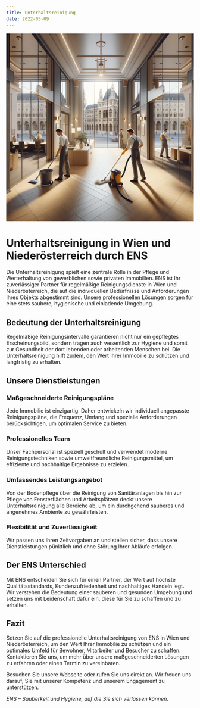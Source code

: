 ```yaml
---
title: Unterhaltsreinigung
date: 2022-05-09
---
```


![](./banner.webp)

# Unterhaltsreinigung in Wien und Niederösterreich durch ENS

Die Unterhaltsreinigung spielt eine zentrale Rolle in der Pflege und Werterhaltung von gewerblichen sowie privaten Immobilien. ENS ist Ihr zuverlässiger Partner für regelmäßige Reinigungsdienste in Wien und Niederösterreich, die auf die individuellen Bedürfnisse und Anforderungen Ihres Objekts abgestimmt sind. Unsere professionellen Lösungen sorgen für eine stets saubere, hygienische und einladende Umgebung.

## Bedeutung der Unterhaltsreinigung

Regelmäßige Reinigungsintervalle garantieren nicht nur ein gepflegtes Erscheinungsbild, sondern tragen auch wesentlich zur Hygiene und somit zur Gesundheit der dort lebenden oder arbeitenden Menschen bei. Die Unterhaltsreinigung hilft zudem, den Wert Ihrer Immobilie zu schützen und langfristig zu erhalten.

## Unsere Dienstleistungen

### Maßgeschneiderte Reinigungspläne

Jede Immobilie ist einzigartig. Daher entwickeln wir individuell angepasste Reinigungspläne, die Frequenz, Umfang und spezielle Anforderungen berücksichtigen, um optimalen Service zu bieten.

### Professionelles Team

Unser Fachpersonal ist speziell geschult und verwendet moderne Reinigungstechniken sowie umweltfreundliche Reinigungsmittel, um effiziente und nachhaltige Ergebnisse zu erzielen.

### Umfassendes Leistungsangebot

Von der Bodenpflege über die Reinigung von Sanitäranlagen bis hin zur Pflege von Fensterflächen und Arbeitsplätzen deckt unsere Unterhaltsreinigung alle Bereiche ab, um ein durchgehend sauberes und angenehmes Ambiente zu gewährleisten.

### Flexibilität und Zuverlässigkeit

Wir passen uns Ihren Zeitvorgaben an und stellen sicher, dass unsere Dienstleistungen pünktlich und ohne Störung Ihrer Abläufe erfolgen.

## Der ENS Unterschied

Mit ENS entscheiden Sie sich für einen Partner, der Wert auf höchste Qualitätsstandards, Kundenzufriedenheit und nachhaltiges Handeln legt. Wir verstehen die Bedeutung einer sauberen und gesunden Umgebung und setzen uns mit Leidenschaft dafür ein, diese für Sie zu schaffen und zu erhalten.

## Fazit

Setzen Sie auf die professionelle Unterhaltsreinigung von ENS in Wien und Niederösterreich, um den Wert Ihrer Immobilie zu schützen und ein optimales Umfeld für Bewohner, Mitarbeiter und Besucher zu schaffen. Kontaktieren Sie uns, um mehr über unsere maßgeschneiderten Lösungen zu erfahren oder einen Termin zu vereinbaren.

Besuchen Sie unsere Webseite oder rufen Sie uns direkt an. Wir freuen uns darauf, Sie mit unserer Kompetenz und unserem Engagement zu unterstützen.

_ENS – Sauberkeit und Hygiene, auf die Sie sich verlassen können._

